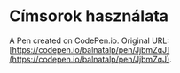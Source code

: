 # Címsorok használata

A Pen created on CodePen.io. Original URL: [https://codepen.io/balnatalp/pen/JjbmZqJ](https://codepen.io/balnatalp/pen/JjbmZqJ).


